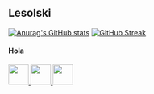 ## Lesolski

[![Anurag's GitHub stats](https://github-readme-stats.vercel.app/api?username=lesolski&show_icons=true&theme=gruvbox&count_private=true)](https://github.com/lesolski?tab=repositories)
[![GitHub Streak](https://github-readme-streak-stats.herokuapp.com?user=lesolski&theme=gruvbox&hide_border=false&date_format=M%20j%5B%2C%20Y%5D)](https://github.com/lesolski?tab=repositories)

#### Hola

<p align="left">
  <a href="https://discordapp.com/users/924759695753900137" target="_blank">
    <img src="https://github.com/lesolski/lesolski/blob/main/assets/discord-logo-brand.svg" width="40" height="40">
  </a>
  <a href="https://twitter.com/lesolski" target="_blank">
    <img src="https://github.com/lesolski/lesolski/blob/main/assets/twitter-logo-brand.svg" width="40" height="40">
  </a>
  <a href="https://stackoverflow.com/users/17988002/lesolski?tab=profile" target="_blank">
    <img src="https://github.com/lesolski/lesolski/blob/main/assets/stackoverflow-logo-brand.svg" width="40" height="40" >
  </a>
</p>
